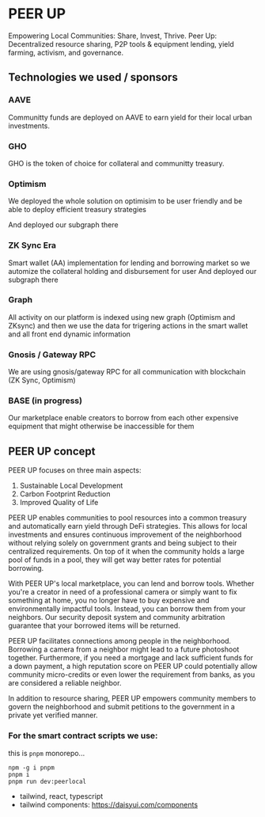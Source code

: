 # PEER UP
Empowering Local Communities: Share, Invest, Thrive. Peer Up: Decentralized resource sharing, P2P tools & equipment lending, yield farming, activism, and governance.

## Technologies we used / sponsors

### AAVE
Communitty funds are deployed on AAVE to earn yield for their local urban investments.

### GHO
GHO is the token of choice for collateral and communitty treasury. 

### Optimism
We deployed the whole solution on optimisim to be user friendly and be able to deploy efficient treasury strategies

And deployed our subgraph there

### ZK Sync Era
Smart wallet (AA) implementation for lending and borrowing market so we automize the collateral holding and disbursement for user 
And deployed our subgraph there

### Graph
All activity on our platform is indexed using new graph (Optimism and ZKsync) and then we use the data for trigering actions in the smart wallet and  all front end dynamic information

### Gnosis / Gateway RPC
We are using gnosis/gateway RPC for all communication with blockchain (ZK Sync, Optimism)  

### BASE (in progress)
Our marketplace enable creators to borrow from each other expensive equipment that might otherwise be inaccessible for them

## PEER UP concept 
PEER UP focuses on three main aspects:

1. Sustainable Local Development
2. Carbon Footprint Reduction
3. Improved Quality of Life

PEER UP enables communities to pool resources into a common treasury and automatically earn yield through DeFi strategies. This allows for local investments and ensures continuous improvement of the neighborhood without relying solely on government grants and being subject to their centralized requirements. On top of it when the community holds a large pool of funds in a pool, they will get way better rates for potential borrowing. 

With PEER UP's local marketplace, you can lend and borrow tools. Whether you're a creator in need of a professional camera or simply want to fix something at home, you no longer have to buy expensive and environmentally impactful tools. Instead, you can borrow them from your neighbors. Our security deposit system and community arbitration guarantee that your borrowed items will be returned.

PEER UP facilitates connections among people in the neighborhood. Borrowing a camera from a neighbor might lead to a future photoshoot together. Furthermore, if you need a mortgage and lack sufficient funds for a down payment, a high reputation score on PEER UP could potentially allow community micro-credits or even lower the requirement from banks, as you are considered a reliable neighbor.

In addition to resource sharing, PEER UP empowers community members to govern the neighborhood and submit petitions to the government in a private yet verified manner.






### For the smart contract scripts we use: 

this is `pnpm` monorepo...

```shell
npm -g i pnpm 
pnpm i
pnpm run dev:peerlocal
```


- tailwind, react, typescript
- tailwind components: https://daisyui.com/components
